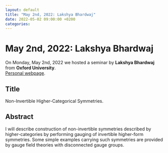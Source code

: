 ```yaml
---
layout: default
title: "May 2nd, 2022: Lakshya Bhardwaj"
date: 2022-05-02 09:00:00 +0200
categories:
---
```


# May 2nd, 2022: Lakshya Bhardwaj

On Monday, May 2nd, 2022 we hosted a seminar by **Lakshya Bhardwaj** from **Oxford University**. 
<br>
[Personal webpage][bhardwaj-webpage]. 

## Title

Non-Invertible Higher-Categorical Symmetries.

## Abstract 

I will describe construction of non-invertible symmetries described by higher-categories by performing gauging of invertible higher-form symmetries. Some simple examples carrying such symmetries are provided by gauge field theories with disconnected gauge groups.


[bhardwaj-webpage]: https://www.maths.ox.ac.uk/people/lakshya.bhardwaj

